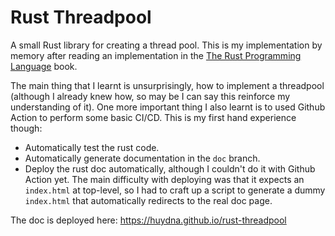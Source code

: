 # Rust Threadpool
A small Rust library for creating a thread pool. This is my implementation by memory after reading an implementation in the [The Rust Programming Language](https://doc.rust-lang.org/stable/book/) book.

The main thing that I learnt is unsurprisingly, how to implement a threadpool (although I already knew how, so may be I can say this reinforce my understanding of it).
One more important thing I also learnt is to used Github Action to perform some basic CI/CD. This is my first hand experience though:
* Automatically test the rust code.
* Automatically generate documentation in the `doc` branch.
* Deploy the rust doc automatically, although I couldn't do it with Github Action yet. The main difficulty with deploying was that it expects an `index.html` at top-level, so I had to craft up a script to generate a dummy `index.html` that automatically redirects to the real doc page.

The doc is deployed here: https://huydna.github.io/rust-threadpool
